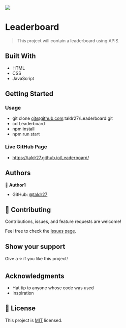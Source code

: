 ![](https://img.shields.io/badge/Microverse-blueviolet)

# Leaderboard

> This project will contain a leaderboard using APIS.

## Built With

- HTML
- CSS
- JavaScript

## Getting Started

### Usage
- git clone git@github.com:taldr27/Leaderboard.git
- cd Leaderboard
- npm install
- npm run start 

### Live GitHub Page
- https://taldr27.github.io/Leaderboard/

## Authors

👤 **Author1**

- GitHub: [@taldr27](https://github.com/taldr27)

## 🤝 Contributing

Contributions, issues, and feature requests are welcome!

Feel free to check the [issues page](../../issues/).

## Show your support

Give a ⭐️ if you like this project!

## Acknowledgments

- Hat tip to anyone whose code was used
- Inspiration

## 📝 License

This project is [MIT](./LICENSE) licensed.
